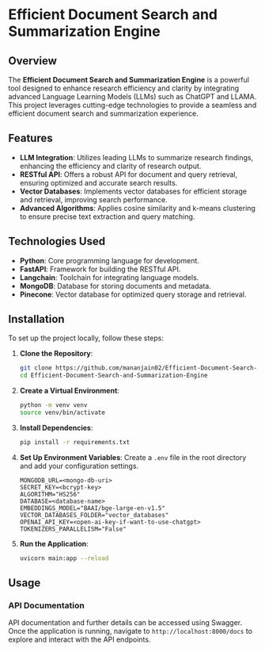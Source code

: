 # Efficient Document Search and Summarization Engine

## Overview

The **Efficient Document Search and Summarization Engine** is a powerful tool designed to enhance research efficiency and clarity by integrating advanced Language Learning Models (LLMs) such as ChatGPT and LLAMA. This project leverages cutting-edge technologies to provide a seamless and efficient document search and summarization experience.

## Features

- **LLM Integration**: Utilizes leading LLMs to summarize research findings, enhancing the efficiency and clarity of research output.
- **RESTful API**: Offers a robust API for document and query retrieval, ensuring optimized and accurate search results.
- **Vector Databases**: Implements vector databases for efficient storage and retrieval, improving search performance.
- **Advanced Algorithms**: Applies cosine similarity and k-means clustering to ensure precise text extraction and query matching.

## Technologies Used

- **Python**: Core programming language for development.
- **FastAPI**: Framework for building the RESTful API.
- **Langchain**: Toolchain for integrating language models.
- **MongoDB**: Database for storing documents and metadata.
- **Pinecone**: Vector database for optimized query storage and retrieval.

## Installation

To set up the project locally, follow these steps:

1. **Clone the Repository**:
    ```bash
    git clone https://github.com/mananjain02/Efficient-Document-Search-and-Summarization-Engine.git
    cd Efficient-Document-Search-and-Summarization-Engine
    ```

2. **Create a Virtual Environment**:
    ```bash
    python -m venv venv
    source venv/bin/activate
    ```

3. **Install Dependencies**:
    ```bash
    pip install -r requirements.txt
    ```

4. **Set Up Environment Variables**:
    Create a `.env` file in the root directory and add your configuration settings.
    ```env
    MONGODB_URL=<mongo-db-uri>
    SECRET_KEY=<bcrypt-key>
    ALGORITHM="HS256"
    DATABASE=<database-name>
    EMBEDDINGS_MODEL="BAAI/bge-large-en-v1.5"
    VECTOR_DATABASES_FOLDER="vector_databases"
    OPENAI_API_KEY=<open-ai-key-if-want-to-use-chatgpt>
    TOKENIZERS_PARALLELISM="False"
    ```

5. **Run the Application**:
    ```bash
    uvicorn main:app --reload
    ```

## Usage

### API Documentation

API documentation and further details can be accessed using Swagger. Once the application is running, navigate to `http://localhost:8000/docs` to explore and interact with the API endpoints.
